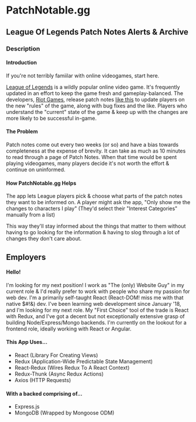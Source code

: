 # PatchNotable.gg
## League Of Legends Patch Notes Alerts & Archive

### Description
#### Introduction
If you're not terribly famiilar with online videogames, start here.

[League of Legends](https://www.leagueoflegends.com) is a wildly popular online video game. It's frequently updated in an effort to keep the game fresh and gameplay-balanced. The developers, [Riot Games](https://www.riotgames.com), release patch notes [like this](https://na.leagueoflegends.com/en/news/game-updates/patch/patch-915-notes) to update players on the new "rules" of the game, along with bug fixes and the like. Players who understand the "current" state of the game & keep up with the changes are more likely to be successful in-game.

#### The Problem
Patch notes come out every two weeks (or so) and have a bias towards completeness at the expense of brevity. It can take as much as 10 minutes to read through a page of Patch Notes. When that time would be spent playing videogames, many players decide it's not worth the effort & continue on uninformed.

#### How PatchNotable.gg Helps
The app lets League players pick & choose what parts of the patch notes they want to be informed on. A player might ask the app, "Only show me the changes to characters I play" (They'd select their "Interest Categories" manually from a list)

This way they'll stay informed about the things that matter to them without having to go looking for the information & having to slog through a lot of changes they don't care about.

## Employers
#### Hello!
I'm looking for my next position! I work as "The (only) Website Guy" in my current role & I'd really prefer to work with people who share my passion for web dev. I'm a primarily self-taught React (React-DOM! miss me with that native $#!&) dev. I've been learning web development since January '18, and I'm looking for my next role. My "First Choice" tool of the trade is React with Redux, and I've got a decent but not exceptionally extensive grasp of building Node/Express/Mongo backends. I'm currently on the lookout for a frontend role, ideally working with React or Angular.

#### This App Uses...
- React (Library For Creating Views)
- Redux (Application-Wide Predictable State Management)
- React-Redux (Wires Redux To A React Context)
- Redux-Thunk (Async Redux Actions)
- Axios (HTTP Requests)

#### With a backed comprising of...
- Express.js
- MongoDB (Wrapped by Mongoose ODM)